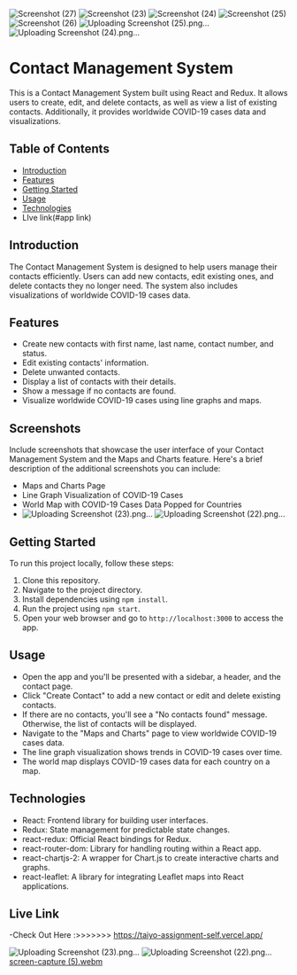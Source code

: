 ![Screenshot (27)](https://github.com/satishhalhalli/Taiyo-Task/assets/123924621/20d068fb-1c93-4775-b1ad-7bbd9c2d6aca)
![Screenshot (23)](https://github.com/satishhalhalli/Taiyo-Task/assets/123924621/7e6d1c18-0a54-4338-baa1-52f89644925b)
![Screenshot (24)](https://github.com/satishhalhalli/Taiyo-Task/assets/123924621/5edd630c-bb5d-4866-aa39-c0d98d9e2058)
![Screenshot (25)](https://github.com/satishhalhalli/Taiyo-Task/assets/123924621/b4eeaf9d-0e08-4951-bce4-2c00a025b188)
![Screenshot (26)](https://github.com/satishhalhalli/Taiyo-Task/assets/123924621/9d885d47-a410-4459-b2f2-6149540dd135)
![Uploading Screenshot (25).png…]()
![Uploading Screenshot (24).png…]()
# Contact Management System

This is a Contact Management System built using React and Redux. It allows users to create, edit, and delete contacts, as well as view a list of existing contacts. Additionally, it provides worldwide COVID-19 cases data and visualizations.

## Table of Contents
- [Introduction](#introduction)
- [Features](#features)
- [Getting Started](#getting-started)
- [Usage](#usage)
- [Technologies](#technologies)
- LIve link(#app link)

## Introduction
The Contact Management System is designed to help users manage their contacts efficiently. Users can add new contacts, edit existing ones, and delete contacts they no longer need. The system also includes visualizations of worldwide COVID-19 cases data.

## Features
- Create new contacts with first name, last name, contact number, and status.
- Edit existing contacts' information.
- Delete unwanted contacts.
- Display a list of contacts with their details.
- Show a message if no contacts are found.
- Visualize worldwide COVID-19 cases using line graphs and maps.

## Screenshots
Include screenshots that showcase the user interface of your Contact Management System and the Maps and Charts feature. Here's a brief description of the additional screenshots you can include:
- Maps and Charts Page
- Line Graph Visualization of COVID-19 Cases
- World Map with COVID-19 Cases Data Popped for Countries
- ![Uploading Screenshot (23).png…]()
![Uploading Screenshot (22).png…]()

## Getting Started
To run this project locally, follow these steps:
1. Clone this repository.
2. Navigate to the project directory.
3. Install dependencies using `npm install`.
4. Run the project using `npm start`.
5. Open your web browser and go to `http://localhost:3000` to access the app.

## Usage
- Open the app and you'll be presented with a sidebar, a header, and the contact page.
- Click "Create Contact" to add a new contact or edit and delete existing contacts.
- If there are no contacts, you'll see a "No contacts found" message. Otherwise, the list of contacts will be displayed.
- Navigate to the "Maps and Charts" page to view worldwide COVID-19 cases data.
- The line graph visualization shows trends in COVID-19 cases over time.
- The world map displays COVID-19 cases data for each country on a map.

## Technologies
- React: Frontend library for building user interfaces.
- Redux: State management for predictable state changes.
- react-redux: Official React bindings for Redux.
- react-router-dom: Library for handling routing within a React app.
- react-chartjs-2: A wrapper for Chart.js to create interactive charts and graphs.
- react-leaflet: A library for integrating Leaflet maps into React applications.

## Live Link
-Check Out Here :>>>>>>>  https://taiyo-assignment-self.vercel.app/

![Uploading Screenshot (23).png…]()
![Uploading Screenshot (22).png…]()
[screen-capture (5).webm](https://github.com/satishhalhalli/Taiyo-Task/assets/123924621/a5638179-0718-4375-b877-42cc3fc86bf2)



